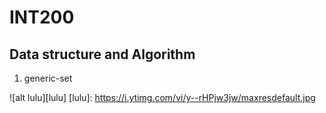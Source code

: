 # INT200

## Data structure and Algorithm

1. generic-set

![alt lulu][lulu]
[lulu]: https://i.ytimg.com/vi/y--rHPjw3jw/maxresdefault.jpg
